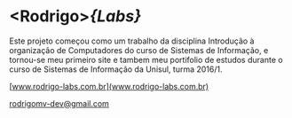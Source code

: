 # **&lt;Rodrigo&gt;_{Labs}_**

Este projeto começou como um trabalho da disciplina Introdução à organização de Computadores do curso de Sistemas de Informação,
e tornou-se meu primeiro site e tambem meu portifolio de estudos durante o curso de Sistemas de Informação da Unisul, turma 2016/1.

[www.rodrigo-labs.com.br](www.rodrigo-labs.com.br)

[rodrigomv-dev@gmail.com](rodrigomv-dev@gmail.com)
